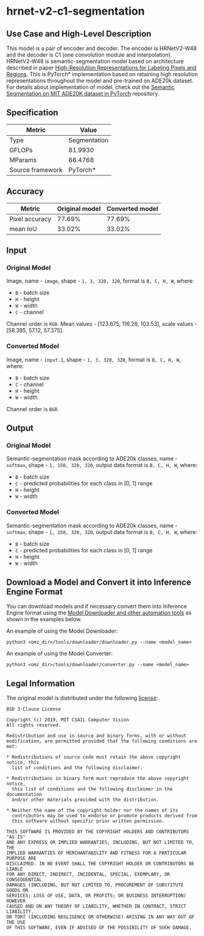 # hrnet-v2-c1-segmentation

## Use Case and High-Level Description

This model is a pair of encoder and decoder. The encoder is HRNetV2-W48 and the decoder is C1 (one convolution module and interpolation).
HRNetV2-W48 is semantic-segmentation model based on architecture described in paper
[High-Resolution Representations for Labeling Pixels and Regions](https://arxiv.org/abs/1904.04514).
This is PyTorch\* implementation based on retaining high resolution representations throughout the model
and pre-trained on ADE20k dataset.
For details about implementation of model, check out the [Semantic Segmentation on MIT ADE20K dataset in PyTorch](https://github.com/CSAILVision/semantic-segmentation-pytorch) repository.

## Specification

| Metric            | Value         |
|-------------------|---------------|
| Type              | Segmentation  |
| GFLOPs            | 81.9930       |
| MParams           | 66.4768       |
| Source framework  | PyTorch\*     |

## Accuracy

| Metric         | Original model | Converted model |
| -------------- | -------------- | --------------- |
| Pixel accuracy | 77.69%         | 77.69%          |
| mean IoU       | 33.02%         | 33.02%          |

## Input

### Original Model

Image, name - `image`,  shape - `1, 3, 320, 320`, format is `B, C, H, W`, where:

- `B` - batch size
- `H` - height
- `W` - width
- `C` - channel

Channel order is `RGB`. Mean values - [123.675, 116.28, 103.53], scale values - [58.395, 57.12, 57.375].

### Converted Model

Image, name - `input.1`,  shape - `1, 3, 320, 320`, format is `B, C, H, W`, where:

- `B` - batch size
- `C` - channel
- `H` - height
- `W` - width

Channel order is `BGR`.

## Output

### Original Model

Semantic-segmentation mask according to ADE20k classes, name - `softmax`,  shape - `1, 150, 320, 320`, output data format is `B, C, H, W`, where:

- `B` - batch size
- `C` - predicted probabilities for each class in [0, 1] range
- `H` - height
- `W` - width

### Converted Model

Semantic-segmentation mask according to ADE20k classes, name - `softmax`,  shape - `1, 150, 320, 320`, output data format is `B, C, H, W`, where:

- `B` - batch size
- `C` - predicted probabilities for each class in [0, 1] range
- `H` - height
- `W` - width

## Download a Model and Convert it into Inference Engine Format

You can download models and if necessary convert them into Inference Engine format using the [Model Downloader and other automation tools](../../../tools/downloader/README.md) as shown in the examples below.

An example of using the Model Downloader:
```
python3 <omz_dir>/tools/downloader/downloader.py --name <model_name>
```

An example of using the Model Converter:
```
python3 <omz_dir>/tools/downloader/converter.py --name <model_name>
```

## Legal Information

The original model is distributed under the following
[license](https://raw.githubusercontent.com/CSAILVision/semantic-segmentation-pytorch/master/LICENSE):

```
BSD 3-Clause License

Copyright (c) 2019, MIT CSAIL Computer Vision
All rights reserved.

Redistribution and use in source and binary forms, with or without
modification, are permitted provided that the following conditions are met:

* Redistributions of source code must retain the above copyright notice, this
  list of conditions and the following disclaimer.

* Redistributions in binary form must reproduce the above copyright notice,
  this list of conditions and the following disclaimer in the documentation
  and/or other materials provided with the distribution.

* Neither the name of the copyright holder nor the names of its
  contributors may be used to endorse or promote products derived from
  this software without specific prior written permission.

THIS SOFTWARE IS PROVIDED BY THE COPYRIGHT HOLDERS AND CONTRIBUTORS "AS IS"
AND ANY EXPRESS OR IMPLIED WARRANTIES, INCLUDING, BUT NOT LIMITED TO, THE
IMPLIED WARRANTIES OF MERCHANTABILITY AND FITNESS FOR A PARTICULAR PURPOSE ARE
DISCLAIMED. IN NO EVENT SHALL THE COPYRIGHT HOLDER OR CONTRIBUTORS BE LIABLE
FOR ANY DIRECT, INDIRECT, INCIDENTAL, SPECIAL, EXEMPLARY, OR CONSEQUENTIAL
DAMAGES (INCLUDING, BUT NOT LIMITED TO, PROCUREMENT OF SUBSTITUTE GOODS OR
SERVICES; LOSS OF USE, DATA, OR PROFITS; OR BUSINESS INTERRUPTION) HOWEVER
CAUSED AND ON ANY THEORY OF LIABILITY, WHETHER IN CONTRACT, STRICT LIABILITY,
OR TORT (INCLUDING NEGLIGENCE OR OTHERWISE) ARISING IN ANY WAY OUT OF THE USE
OF THIS SOFTWARE, EVEN IF ADVISED OF THE POSSIBILITY OF SUCH DAMAGE.
```
